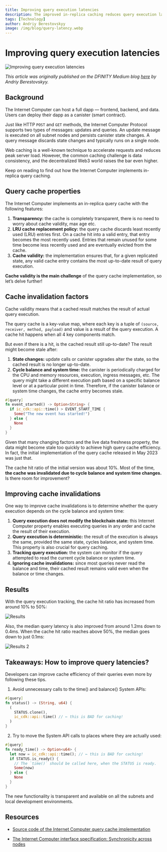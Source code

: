 ```yaml
---
title: Improving query execution latencies
description: The improved in-replica caching reduces query execution latencies on the Internet Computer.
tags: [Technology]
author: Andriy Berestovskyy
image: /img/blog/query-latency.webp
---
```


# Improving query execution latencies

![Improving query execution latencies](/img/blog/query-latency.webp)

*This article was originally published on the DFINITY Medium blog [here](https://medium.com/dfinity/improving-query-latencies-f5bb2bc019dd) by Andriy Berestovskyy.*

## Background
The Internet Computer can host a full dapp — frontend, backend, and data. Users can deploy their dapp as a canister (smart contract).

Just like HTTP `POST` and `GET` methods, the Internet Computer Protocol supports two types of messages: updates and queries. An update message is executed on all subnet nodes and persists canister state changes. A query message discards state changes and typically runs on a single node.

Web caching is a well-known technique to accelerate requests and reduces peak server load. However, the common caching challenge is data consistency, and the decentralized Web3 world raises the bar even higher.

Keep on reading to find out how the Internet Computer implements in-replica query caching.

## Query cache properties
The Internet Computer implements an in-replica query cache with the following features:

1. **Transparency:** the cache is completely transparent, there is no need to worry about cache validity, max age etc.
2. **LRU cache replacement policy:** the query cache discards least recently used (LRU) entries first. On a cache hit into a valid entry, that entry becomes the most recently used. Entries that remain unused for some time become less recently used and are eventually evicted from the cache.
2. **Cache validity:** the implementation ensures that, for a given replicated state, any valid cache entry contains the most up-to-date result of query execution.

**Cache validity is the main challenge** of the query cache implementation, so let’s delve further!

## Cache invalidation factors
Cache validity means that a cached result matches the result of actual query execution.

The query cache is a key-value map, where each key is a tuple of `(source, receiver, method, payload)` and value is a result of the query execution. A cache hit happens when all 4 key components match.

But even if there is a hit, is the cached result still up-to-date? The result might become stale after:

1. **State changes:** update calls or canister upgrades alter the state, so the cached result is no longer up-to-date.
2. **Cycle balance and system time:** the canister is periodically charged for the CPU and memory resources, execution, ingress messages, etc. The query might take a different execution path based on a specific balance level or at a particular point in time. Therefore, if the canister balance or system time changes, the cache entry becomes stale.

```rust
#[query]
fn event_started() -> Option<String> {
  if ic_cdk::api::time() > EVENT_START_TIME {
    Some("The new event has started!")
  } else {
    None
  }
}
```

Given that many changing factors and the live data freshness property, the data might become stale too quickly to achieve high query cache efficiency. In fact, the initial implementation of the query cache released in May 2023 was just that.

The cache hit ratio of the initial version was about 10%. Most of the time, **the cache was invalidated due to cycle balance and system time changes.** Is there room for improvement?

## Improving cache invalidations

One way to improve cache invalidations is to determine whether the query execution depends on the cycle balance and system time:

1. **Query execution does not modify the blockchain state:** this Internet Computer property enables executing queries in any order and cache the result of their execution.
2. **Query execution is deterministic:** the result of the execution is always the same, provided the same state, cycles balance, and system time. This property is also crucial for query caching.
3. **Tracking query execution:** the system can monitor if the query attempted to read the current cycle balance or system time.
4. **Ignoring cache invalidations:** since most queries never read the balance and time, their cached result remains valid even when the balance or time changes.

## Results

With the query execution tracking, the cache hit ratio has increased from around 10% to 50%:

![Results](/img/blog/query-graph.webp)

Also, the median query latency is also improved from around 1.2ms down to 0.4ms. When the cache hit ratio reaches above 50%, the median goes down to just 0.1ms:

![Results 2](/img/blog/query-results2.webp)

## Takeaways: How to improve query latencies?

Developers can improve cache efficiency of their queries even more by following these tips.

1. Avoid unnecessary calls to the time() and balance() System APIs:

```rust
#[query]
fn status() -> (String, u64) {
  (
    STATUS.clone(),
    ic_cdk::api::time() // ← this is BAD for caching!
  )
}
```

2. Try to move the System API calls to places where they are actually used:

```rust
#[query]
fn ready_time() -> Option<u64> {
  let now = ic_cdk::api::time(); // ← this is BAD for caching!
  if STATUS.is_ready() {
    // The `time()` should be called here, when the STATUS is ready.
    Some(now)
  } else {
    None
  }
}
```

The new functionality is transparent and available on all the subnets and local development environments.

## Resources

- [Source code of the Internet Computer query cache implementation](https://github.com/dfinity/ic/)

- [The Internet Computer interface specification: Synchronicity across nodes](/docs/references/ic-interface-spec#synchronicity-across-nodes)

